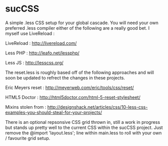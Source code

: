 sucCSS
======

A simple .less CSS setup for your global cascade. You will need your own preferred .less compiler either of the following are a really good bet.
I myself use LiveReload :

LiveReload : http://livereload.com/

Less PHP : http://leafo.net/lessphp/

Less JS : http://lesscss.org/

The reset.less is roughly based off of the following approaches and will soon be updated to refrect the changes in these projects.

Eric Meyers reset : http://meyerweb.com/eric/tools/css/reset/

HTML5 Doctor : http://html5doctor.com/html-5-reset-stylesheet/

Mixins stolen from : http://designshack.net/articles/css/10-less-css-examples-you-should-steal-for-your-projects/

There is an optional repsonsive CSS grid thrown in, still a work in progress but stands up pretty well to the current CSS within the sucCSS project. Just remove the @import 'layout.less'; line within main.less 
to roll with your own / favourite grid setup.